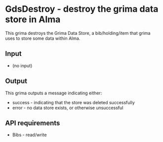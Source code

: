 # GdsDestroy - destroy the grima data store in Alma

This grima destroys the Grima Data Store, a bib/holding/item that grima
uses to store some data within Alma.

## Input
* (no input)

## Output
This grima outputs a message indicating either:
* success - indicating that the store was deleted successfully
* error - no data store exists, or otherwise unsuccessful

## API requirements
* Bibs - read/write
